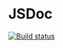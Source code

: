 # JSDoc

[![Build status](https://ci.appveyor.com/api/projects/status/dwcq15llhsebble8?svg=true)](https://ci.appveyor.com/project/lan-mak/jsdoc)
